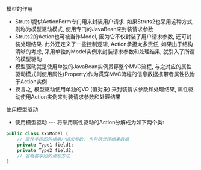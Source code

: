
模型的作用
* Struts1提供ActionForm专门用来封装用户请求. 如果Struts2也采用这种方式, 则称为模型驱动模式, 使用专门的JavaBean来封装请求参数
* Struts2的Action也可被当作Model, 因为它不仅封装了用户请求参数, 还可封装处理结果. 此外还定义了一些控制逻辑, Action承担太多责任, 如果出于结构清晰的考虑, 采用单独的Model实例来封装请求参数和处理结果, 就引入了所谓的模型驱动
* 模型驱动就是使用单独的JavaBean实例贯穿整个MVC流程, 与之对应的属性驱动模式则使用属性(Property)作为贯穿MVC流程的信息数据携带者属性依附于Action实例
* 换言之, 模型驱动使用单独的VO (值对象) 来封装请求参数和处理结果, 属性驱动使用Action实例来封装请求参数和处理结果

使用模型驱动
* 使用模型驱动 --- 将采用属性驱动的Action分解成为如下两个类:
```java
public class XxxModel {
    // 属性字段即包括用户请求参数, 也包括处理结果数据
    private Type1 field1;
    private Type2 field2;
    // 省略各字段的读写方法
}
```
